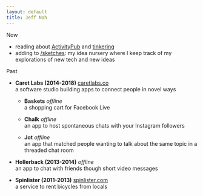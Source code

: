 ```yaml
---
layout: default
title: Jeff Noh
---
```


Now

* reading about <a href="https://www.w3.org/TR/activitypub/">ActivityPub</a> and <a href="https://glitch.com/~tinyap">tinkering</a>
* adding to [/sketches](/sketches): my idea nursery where I keep track of my explorations of new tech and new ideas

Past  
* **Caret Labs (2014-2018)**
  [caretlabs.co](https://www.caretlabs.co)   
  a software studio building apps to connect people in novel ways
  * **Baskets**
    <i>offline</i>  
    a shopping cart for Facebook Live

  * **Chalk** 
    <i>offline</i>  
    an app to host spontaneous chats with your Instagram followers

  * **Jot** 
    <i>offline</i>  
    an app that matched people wanting to talk about the same topic in a threaded chat room

* **Hollerback (2013-2014)**
  <i>offline</i>  
  an app to chat with friends though short video messages

* **Spinlister (2011-2013)**
  [spinlister.com](https://spinlister.com)  
  a service to rent bicycles from locals

